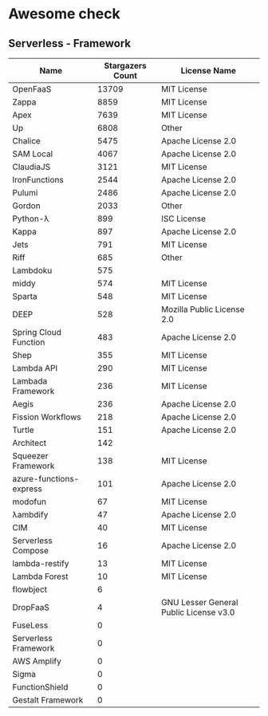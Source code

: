 # Awesome check

## Serverless - Framework

|Name|Stargazers Count|License Name|
|---|---|---|
|OpenFaaS|13709|MIT License|
|Zappa|8859|MIT License|
|Apex|7639|MIT License|
|Up|6808|Other|
|Chalice|5475|Apache License 2.0|
|SAM Local|4067|Apache License 2.0|
|ClaudiaJS|3121|MIT License|
|IronFunctions|2544|Apache License 2.0|
|Pulumi|2486|Apache License 2.0|
|Gordon|2033|Other|
|Python-λ|899|ISC License|
|Kappa|897|Apache License 2.0|
|Jets|791|MIT License|
|Riff|685|Other|
|Lambdoku|575||
|middy|574|MIT License|
|Sparta|548|MIT License|
|DEEP|528|Mozilla Public License 2.0|
|Spring Cloud Function|483|Apache License 2.0|
|Shep|355|MIT License|
|Lambda API|290|MIT License|
|Lambada Framework|236|MIT License|
|Aegis|236|Apache License 2.0|
|Fission Workflows|218|Apache License 2.0|
|Turtle|151|Apache License 2.0|
|Architect|142||
|Squeezer Framework|138|MIT License|
|azure-functions-express|101|Apache License 2.0|
|modofun|67|MIT License|
|λambdify|47|Apache License 2.0|
|CIM|40|MIT License|
|Serverless Compose|16|Apache License 2.0|
|lambda-restify|13|MIT License|
|Lambda Forest|10|MIT License|
|flowbject|6||
|DropFaaS|4|GNU Lesser General Public License v3.0|
|FuseLess|0||
|Serverless Framework|0||
|AWS Amplify|0||
|Sigma|0||
|FunctionShield|0||
|Gestalt Framework|0||

